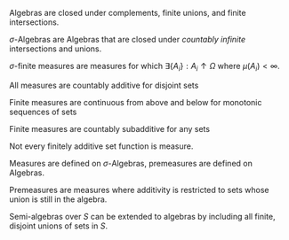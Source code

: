 Algebras are closed under complements, finite unions, and finite intersections.

$\sigma$-Algebras are Algebras that are closed under *countably infinite* intersections and unions.

$\sigma$-finite measures are measures for which $\exists \{A_i\}: A_i \uparrow \Omega$ where $\mu(A_i) < \infty$.



All measures are countably additive for disjoint sets

Finite measures are continuous from above and below for monotonic sequences of sets

Finite measures are countably subadditive for any sets

Not every finitely additive set function is measure.

Measures are defined on $\sigma$-Algebras, premeasures are defined on Algebras.

Premeasures are measures where additivity is restricted to sets whose union is still in the algebra.

Semi-algebras over $S$ can be extended to algebras by including all finite, disjoint unions of sets in $S$.